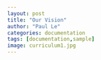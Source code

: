 ```yaml
---
layout: post
title: "Our Vision"
author: "Paul Le"
categories: documentation
tags: [documentation,sample]
image: curriculum1.jpg
---
```

